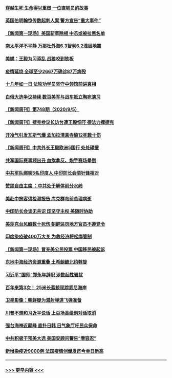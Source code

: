 #### [穿越生死 生命得以重塑 一位直销员的故事](../pages/prog202/a102934829.md?t=09062151) 
#### [英国伯明翰惊传数起刺人案 警方宣告“重大事件”](../pages/prog202/a102934791.md?t=09062151) 
#### [【新闻第一现场】美国斩草除根 中芯或被拉黑名单](../pages/prog202/a102934778.md?t=09062151) 
#### [南太平洋不平静 万那杜外海6.3智利6.2浅层地震](../pages/prog202/a102934760.md?t=09062151) 
#### [美媒：王毅为习添乱 战狼咬到铁板](../pages/prog202/a102934731.md?t=09062151) 
#### [疫情延烧 全球至少2667万确诊87万病殁](../pages/prog202/a102934711.md?t=09062151) 
#### [十几年如一日 法轮功学员坚守中领馆前讲真相](../pages/prog202/a102934716.md?t=09062151) 
#### [白俄大选争议持续 数百美军与战车抵立陶宛演习](../pages/prog202/a102934684.md?t=09062151) 
#### [【新闻周刊】第748期（2020/9/5）](../pages/prog202/a102934654.md?t=09062151) 
#### [【新闻周刊】捷克参议长访台遭王毅恫吓 德法力撑捷克](../pages/prog202/a102934645.md?t=09062151) 
#### [开冷气引发瓦斯气爆 孟加拉清真寺酿12死数十伤](../pages/prog202/a102934341.md?t=09062151) 
#### [【新闻周刊】中共外长王毅欧洲5国行 处处碰壁](../pages/prog202/a102934643.md?t=09062151) 
#### [共军国际赛事频出丑 血旗拿反、炮手赛场晕倒](../pages/prog202/a102934572.md?t=09062151) 
#### [中共军队绑架5名印度人 中印防长会晤针锋相对](../pages/prog202/a102934543.md?t=09062151) 
#### [赞颂自由主席 ：中共处于解体前分水岭](../pages/prog202/a102934517.md?t=09062151) 
#### [美赴中旅客须检测报告 库克群岛前总理病逝](../pages/prog202/a102934422.md?t=09062151) 
#### [中印防长会谈无共识 印坚守主权 美随时协助](../pages/prog202/a102934391.md?t=09062151) 
#### [美莎克台风酿数十死伤 朝鲜惩罚地方官员不遵党令](../pages/prog202/a102934289.md?t=09062151) 
#### [印度染疫破400万大关 为救经济将松绑管制](../pages/prog202/a102934246.md?t=09062151) 
#### [【新闻第一现场】冒充美公民投票 中国移民被起诉](../pages/prog202/a102934242.md?t=09062151) 
#### [东地中海经济资源重叠 土希龃龉北约斡旋](../pages/prog202/a102934204.md?t=09062151) 
#### [习近平“国师”郑永年辞职 涉数起性骚扰](../pages/prog202/a102934213.md?t=09062151) 
#### [百年来第3次！ 25米长蓝鲸现踪悉尼海岸](../pages/prog202/a102934203.md?t=09062151) 
#### [卫星影像：朝鲜疑为潜射弹道飞弹准备](../pages/prog202/a102934200.md?t=09062151) 
#### [川普不想和习近平说话 上百场高级别对话取消](../pages/prog202/a102934166.md?t=09062151) 
#### [强台海神近颠峰 直扑日韩 日气象厅吁民众保命](../pages/prog202/a102934155.md?t=09062151) 
#### [中共积极干预美大选 美国安顾问警告“零容忍”](../pages/prog202/a102934153.md?t=09062151) 
#### [新增染疫近9000例 法国疫情创爆发迄今单日新高](../pages/prog202/a102934126.md?t=09062151) 

----
#### [ >>> 更早内容 <<< ](../indexes/prog202-earlier.md)
